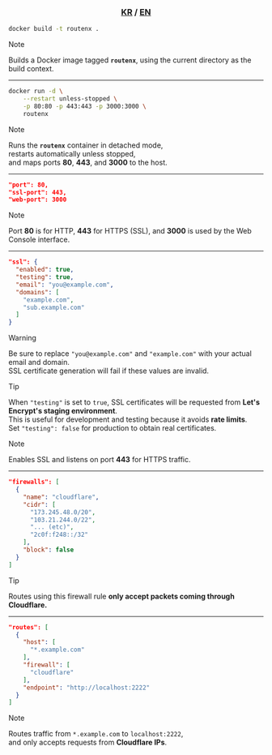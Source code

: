 
<div align="center">
  <h3>
    <a href="https://github.com/fluffy-melli/RouteNX/blob/main/README.KR.md">KR</a> /
    <a href="https://github.com/fluffy-melli/RouteNX/">EN</a>
  </h3>
</div>

```sh
docker build -t routenx .
```

> [!NOTE]  
> Builds a Docker image tagged **`routenx`**, using the current directory as the build context.

---

```sh
docker run -d \
    --restart unless-stopped \
    -p 80:80 -p 443:443 -p 3000:3000 \
    routenx
```

> [!NOTE]  
> Runs the **`routenx`** container in detached mode,  
> restarts automatically unless stopped,  
> and maps ports **80**, **443**, and **3000** to the host.

---

```json
"port": 80,
"ssl-port": 443,
"web-port": 3000
```

> [!NOTE]  
> Port **80** is for HTTP, **443** for HTTPS (SSL), and **3000** is used by the Web Console interface.

---

```json
"ssl": {
  "enabled": true,
  "testing": true,
  "email": "you@example.com",
  "domains": [
    "example.com",
    "sub.example.com"
  ]
}
```

> [!WARNING]  
> Be sure to replace `"you@example.com"` and `"example.com"` with your actual email and domain.  
> SSL certificate generation will fail if these values are invalid.

> [!TIP]  
> When `"testing"` is set to `true`, SSL certificates will be requested from **Let's Encrypt's staging environment**.  
> This is useful for development and testing because it avoids **rate limits**.  
> Set `"testing": false` for production to obtain real certificates.

> [!NOTE]  
> Enables SSL and listens on port **443** for HTTPS traffic.

---

```json
"firewalls": [
  {
    "name": "cloudflare",
    "cidr": [
      "173.245.48.0/20",
      "103.21.244.0/22",
      "... (etc)",
      "2c0f:f248::/32"
    ],
    "block": false
  }
]
```

> [!TIP]  
> Routes using this firewall rule **only accept packets coming through Cloudflare.**

---

```json
"routes": [
  {
    "host": [
      "*.example.com"
    ],
    "firewall": [
      "cloudflare"
    ],
    "endpoint": "http://localhost:2222"
  }
]
```

> [!NOTE]  
> Routes traffic from `*.example.com` to `localhost:2222`,  
> and only accepts requests from **Cloudflare IPs**.
